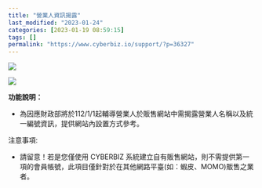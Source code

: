 ```yaml
---
title: "營業人資訊揭露"
last_modified: "2023-01-24"
categories: [2023-01-19 08:59:15]
tags: []
permalink: "https://www.cyberbiz.io/support/?p=36327"
---
```


![](https://www.cyberbiz.io/support/wp-content/uploads/適用站別.png)

[![](https://www.cyberbiz.io/support/wp-content/uploads/台灣站.png)](https://www.cyberbiz.io/support/?page_id=2490)

**功能說明：**  

* 為因應財政部將於112/1/1起輔導營業人於販售網站中需揭露營業人名稱以及統一編號資訊，提供網站內設置方式參考。

注意事項:  

* 請留意！若是您僅使用 CYBERBIZ 系統建立自有販售網站，則不需提供第一項的會員帳號，此項目僅針對於在其他網路平臺(如：蝦皮、MOMO)販售之業者。



